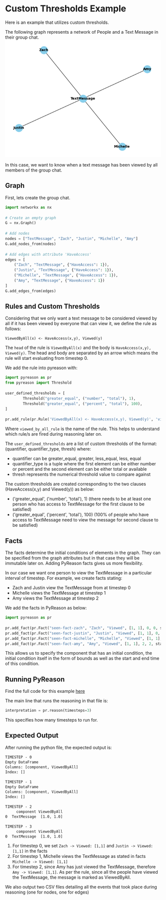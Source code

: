 # Custom Thresholds Example

Here is an example that utilizes custom thresholds.

The following graph represents a network of People and a Text Message in their group chat.
<img src="../media/group_chat_graph.png"/>

In this case, we want to know when a text message has been viewed by all members of the group chat.

## Graph
First, lets create the group chat.

```python
import networkx as nx

# Create an empty graph
G = nx.Graph()

# Add nodes
nodes = ["TextMessage", "Zach", "Justin", "Michelle", "Amy"]
G.add_nodes_from(nodes)

# Add edges with attribute 'HaveAccess'
edges = [
    ("Zach", "TextMessage", {"HaveAccess": 1}),
    ("Justin", "TextMessage", {"HaveAccess": 1}),
    ("Michelle", "TextMessage", {"HaveAccess": 1}),
    ("Amy", "TextMessage", {"HaveAccess": 1})
]
G.add_edges_from(edges)

```

## Rules and Custom Thresholds
Considering that we only want a text message to be considered viewed by all if it has been viewed by everyone that can view it, we define the rule as follows:

```text
ViewedByAll(x) <- HaveAccess(x,y), Viewed(y)
```

The `head` of the rule is `ViewedByAll(x)` and the body is `HaveAccess(x,y), Viewed(y)`. The head and body are separated by an arrow which means the rule will start evaluating from
timestep 0.

We add the rule into pyreason with:

```python
import pyreason as pr
from pyreason import Threshold

user_defined_thresholds = [
        Threshold("greater_equal", ("number", "total"), 1),
        Threshold("greater_equal", ("percent", "total"), 100),
]

pr.add_rule(pr.Rule('ViewedByAll(x) <- HaveAccess(x,y), Viewed(y)', 'viewed_by_all_rule', user_defined_thresholds))
```
Where `viewed_by_all_rule` is the name of the rule. This helps to understand which rule/s are fired during reasoning later on.

The `user_defined_thresholds` are a list of custom thresholds of the format: (quantifier, quantifier_type, thresh) where:
- quantifier can be greater_equal, greater, less_equal, less, equal
- quantifier_type is a tuple where the first element can be either number or percent and the second element can be either total or available
- thresh represents the numerical threshold value to compare against

The custom thresholds are created corresponding to the two clauses (HaveAccess(x,y) and Viewed(y)) as below:
- ('greater_equal', ('number', 'total'), 1) (there needs to be at least one person who has access to TextMessage for the first clause to be satisfied)
- ('greater_equal', ('percent', 'total'), 100) (100% of people who have access to TextMessage need to view the message for second clause to be satisfied)

## Facts
The facts determine the initial conditions of elements in the graph. They can be specified from the graph attributes but in that
case they will be immutable later on. Adding PyReason facts gives us more flexibility.

In our case we want one person to view the TextMessage in a particular interval of timestep.
For example, we create facts stating:
- Zach and Justin view the TextMessage from at timestep 0
- Michelle views the TextMessage at timestep 1
- Amy views the TextMessage at timestep 2

We add the facts in PyReason as below:
```python
import pyreason as pr

pr.add_fact(pr.Fact("seen-fact-zach", "Zach", "Viewed", [1, 1], 0, 0, static=True))
pr.add_fact(pr.Fact("seen-fact-justin", "Justin", "Viewed", [1, 1], 0, 0, static=True))
pr.add_fact(pr.Fact("seen-fact-michelle", "Michelle", "Viewed", [1, 1], 1, 1, static=True))
pr.add_fact(pr.Fact("seen-fact-amy", "Amy", "Viewed", [1, 1], 2, 2, static=True))
```

This allows us to specify the component that has an initial condition, the initial condition itself in the form of bounds
as well as the start and end time of this condition. 

## Running PyReason
Find the full code for this example [here](../tests/test_custom_thresholds.py)

The main line that runs the reasoning in that file is:
```python
interpretation = pr.reason(timesteps=3)
```
This specifies how many timesteps to run for.

## Expected Output
After running the python file, the expected output is:

```
TIMESTEP - 0
Empty DataFrame
Columns: [component, ViewedByAll]
Index: []

TIMESTEP - 1
Empty DataFrame
Columns: [component, ViewedByAll]
Index: []

TIMESTEP - 2
     component ViewedByAll
0  TextMessage  [1.0, 1.0]

TIMESTEP - 3
     component ViewedByAll
0  TextMessage  [1.0, 1.0]

```

1. For timestep 0, we set `Zach -> Viewed: [1,1]` and `Justin -> Viewed: [1,1]` in the facts
2. For timestep 1, Michelle views the TextMessage as stated in facts `Michelle -> Viewed: [1,1]`
3. For timestep 2, since Amy has just viewed the TextMessage, therefore `Amy -> Viewed: [1,1]`. As per the rule,
since all the people have viewed the TextMessage, the message is marked as ViewedByAll.


We also output two CSV files detailing all the events that took place during reasoning (one for nodes, one for edges)
